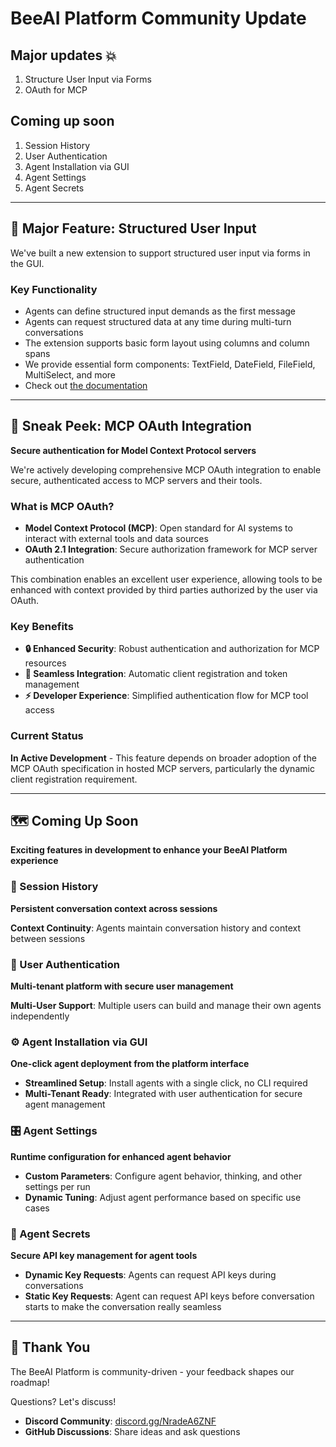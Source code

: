 # BeeAI Platform Community Update

## Major updates 💥
1. Structure User Input via Forms
1. OAuth for MCP

## Coming up soon
1. Session History
1. User Authentication
1. Agent Installation via GUI
1. Agent Settings
1. Agent Secrets

---

## 🚀 Major Feature: Structured User Input

We've built a new extension to support structured user input via forms in the GUI.

### Key Functionality

- Agents can define structured input demands as the first message
- Agents can request structured data at any time during multi-turn conversations
- The extension supports basic form layout using columns and column spans
- We provide essential form components: TextField, DateField, FileField, MultiSelect, and more
- Check out [the documentation](https://docs.beeai.dev/build-agents/forms)

---

## 🔐 Sneak Peek: MCP OAuth Integration

**Secure authentication for Model Context Protocol servers**

We're actively developing comprehensive MCP OAuth integration to enable secure, authenticated access to MCP servers and their tools.

### What is MCP OAuth?

- **Model Context Protocol (MCP)**: Open standard for AI systems to interact with external tools and data sources
- **OAuth 2.1 Integration**: Secure authorization framework for MCP server authentication

This combination enables an excellent user experience, allowing tools to be enhanced with context provided by third parties authorized by the user via OAuth.

### Key Benefits

- **🔒 Enhanced Security**: Robust authentication and authorization for MCP resources
- **🚀 Seamless Integration**: Automatic client registration and token management
- **⚡ Developer Experience**: Simplified authentication flow for MCP tool access

### Current Status

**In Active Development** - This feature depends on broader adoption of the MCP OAuth specification in hosted MCP servers, particularly the dynamic client registration requirement.

---

## 🗺️  Coming Up Soon

**Exciting features in development to enhance your BeeAI Platform experience**

### 🧵 Session History
**Persistent conversation context across sessions**

**Context Continuity**: Agents maintain conversation history and context between sessions

### 🔑 User Authentication
**Multi-tenant platform with secure user management**

**Multi-User Support**: Multiple users can build and manage their own agents independently


### ⚙️  Agent Installation via GUI
**One-click agent deployment from the platform interface**

- **Streamlined Setup**: Install agents with a single click, no CLI required
- **Multi-Tenant Ready**: Integrated with user authentication for secure agent management

### 🎛️  Agent Settings
**Runtime configuration for enhanced agent behavior**

- **Custom Parameters**: Configure agent behavior, thinking, and other settings per run
- **Dynamic Tuning**: Adjust agent performance based on specific use cases

### 🔐 Agent Secrets
**Secure API key management for agent tools**

- **Dynamic Key Requests**: Agents can request API keys during conversations
- **Static Key Requests**: Agent can request API keys before conversation starts to make the conversation really seamless

---

## 🙏 Thank You

The BeeAI Platform is community-driven - your feedback shapes our roadmap!

Questions? Let's discuss!
- **Discord Community**: [discord.gg/NradeA6ZNF](https://discord.gg/NradeA6ZNF)
- **GitHub Discussions**: Share ideas and ask questions
